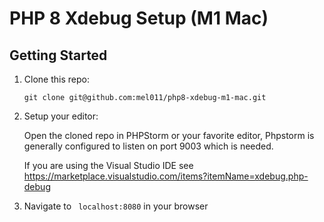 # PHP 8 Xdebug Setup (M1 Mac)

## Getting Started

1. Clone this repo:
   ```
   git clone git@github.com:mel011/php8-xdebug-m1-mac.git
2. Setup your editor:
    
   Open the cloned repo in PHPStorm or your favorite editor, Phpstorm is generally configured to listen on port 9003 which is needed.

   If you are using the Visual Studio IDE see
   https://marketplace.visualstudio.com/items?itemName=xdebug.php-debug
    
3. Navigate to ``` localhost:8080``` in your browser
   




